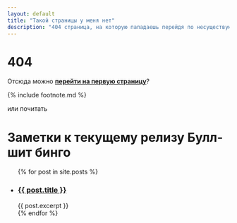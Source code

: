 ```yaml
---
layout: default
title: "Такой страницы у меня нет"
description: "404 страница, на которую пападаешь перейдя по несуществующей ссылке"
---
```

# 404

Отсюда можно **[перейти на первую страницу](/)**?

{% include footnote.md %}

или почитать

<h1>Заметки к текущему релизу Булл-шит бинго</h1>

<ul>
  {% for post in site.posts %}
    <li>
      <h3><a href="{{ post.url }}">{{ post.title }}</a></h3>
      {{ post.excerpt }}
    </li>
  {% endfor %}
</ul>
